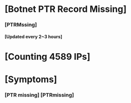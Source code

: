 # [Botnet PTR Record Missing]
### [PTRMssing]
#### [Updated every 2~3 hours]

# [Counting 4589 IPs]

# [Symptoms] 
###   [PTR missing] [PTRmissing]
